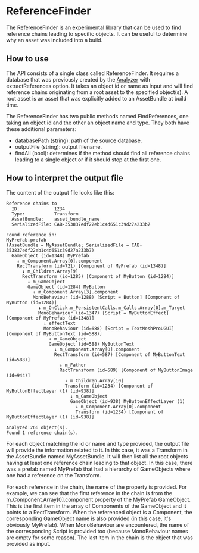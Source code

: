 # ReferenceFinder

The ReferenceFinder is an experimental library that can be used to find reference
chains leading to specific objects. It can be useful to determine why an asset was included into
a build.

## How to use

The API consists of a single class called ReferenceFinder. It requires a database that was
previously created by the [Analyzer](../Analyzer/README.md) with extractReferences option. It takes
an object id or name as input and will find reference chains originating from a root asset to the
specified object(s). A root asset is an asset that was explicitly added to an AssetBundle at build
time.

The ReferenceFinder has two public methods named FindReferences, one taking an object id and the
other an object name and type. They both have these additional parameters:
* databasePath (string): path of the source database.
* outputFile (string): output filename.
* findAll (bool): determines if the method should find all reference chains leading to a single
  object or if it should stop at the first one.

## How to interpret the output file

The content of the output file looks like this:

    Reference chains to 
      ID:             1234
      Type:           Transform
      AssetBundle:    asset_bundle_name
      SerializedFile: CAB-353837edf22eb1c4d651c39d27a233b7

    Found reference in:
    MyPrefab.prefab
    (AssetBundle = MyAssetBundle; SerializedFile = CAB-353837edf22eb1c4d651c39d27a233b7)
      GameObject (id=1348) MyPrefab
        ↓ m_Component.Array[0].component
        RectTransform (id=721) [Component of MyPrefab (id=1348)]
          ↓ m_Children.Array[9]
          RectTransform (id=1285) [Component of MyButton (id=1284)]
            ↓ m_GameObject
            GameObject (id=1284) MyButton
              ↓ m_Component.Array[3].component
              MonoBehaviour (id=1288) [Script = Button] [Component of MyButton (id=1284)]
                ↓ m_OnClick.m_PersistentCalls.m_Calls.Array[0].m_Target
                MonoBehaviour (id=1347) [Script = MyButtonEffect] [Component of MyPrefab (id=1348)]
                  ↓ effectText
                  MonoBehaviour (id=688) [Script = TextMeshProUGUI] [Component of MyButtonText (id=588)]
                    ↓ m_GameObject
                    GameObject (id=588) MyButtonText
                      ↓ m_Component.Array[0].component
                      RectTransform (id=587) [Component of MyButtonText (id=588)]
                        ↓ m_Father
                        RectTransform (id=589) [Component of MyButtonImage (id=944)]
                          ↓ m_Children.Array[10]
                          Transform (id=1234) [Component of MyButtonEffectLayer (1) (id=938)]
                            ↓ m_GameObject
                            GameObject (id=938) MyButtonEffectLayer (1)
                              ↓ m_Component.Array[0].component
                              Transform (id=1234) [Component of MyButtonEffectLayer (1) (id=938)]

    Analyzed 266 object(s).
    Found 1 reference chain(s).

For each object matching the id or name and type provided, the output file will provide the
information related to it. In this case, it was a Transform in the AssetBundle named MyAssetBundle.
It will then list all the root objects having at least one reference chain leading to that object.
In this case, there was a prefab named MyPrefab that had a hierarchy of GameObjects where one had a
reference on the Transform.

For each reference in the chain, the name of the property is provided. For example, we can see that
the first reference in the chain is from the m_Component.Array\[0\].component property of the
MyPrefab GameObject. This is the first item in the array of Components of the GameObject and it
points to a RectTransform. When the referenced object is a Component, the corresponding GameObject
name is also provided (in this case, it's obviously MyPrefab). When MonoBehaviour are encountered,
the name of the corresponding Script is provided too (because MonoBehaviour names are empty for
some reason). The last item in the chain is the object that was provided as input.
